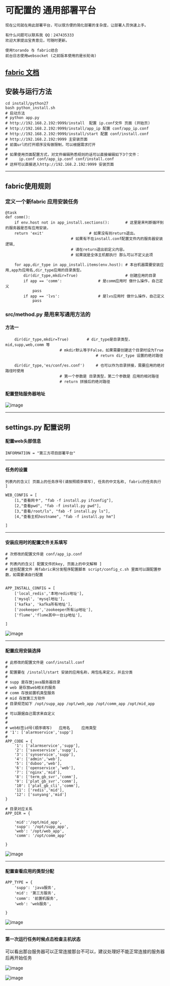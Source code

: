 # 可配置的 通用部署平台

```
现在公司就在用此部署平台，可以很方便的简化部署的复杂度，让部署人员快速上手。

有什么问题可以联系我 QQ：247435333
欢迎大家提出宝贵意见，可随时更新。

使用torando 与 fabric结合
前台日志使用websocket (之前版本使用的是长轮询)

```
[fabric 文档](http://fabric-chs.readthedocs.io/zh_CN/chs/tutorial.html "fabric 文档") 
---

## 安装与运行方法
	cd install/python27
	bash python_install.sh
	# 启动方法
	# python app.py
	# http://192.168.2.192:9999/install  配置 ip.conf文件 页面 (开始页)
	# http://192.168.2.192:9999/install/app_ip 配置 conf/app_ip.conf
	# http://192.168.2.192:9999/install/start 配置 conf/install.conf
	# http://192.168.2.192:9999 主安装页面
	# 前面url的打开顺序没有做限制，可以根据需求打开
	#
	# 如果使用页面配置方式，对文件编辑熟悉规则的话可以直接编辑如下3个文件：
	#     ip.conf conf/app_ip.conf conf/install.conf
	# 这样可以直接进入http://192.168.2.192:9999 安装页面


---
## fabric使用规则

### 定义一个新fabric 应用安装任务
```
@task
def comm():
    if env.host not in app_install.sections():       # 这里是来判断循环到的服务器是否有应用安装，
	return 'exit'				     # 如果没有则return退出。
						     # 如果有不在install.conf配置文件内的服务器安装逻辑,
						     # 请在return退出前定义内容。
						     # 如果就是全体主机都执行 那么可以不定义此项

    for app,dir_type in app_install.items(env.host): # 本台机器需要安装应用,app为应用名,dir_type应用的目录类型。
        dir(dir_type,mkdir=True)                     # 创建应用的目录
        if app == 'comm':			     # 是comm应用时 做什么操作，自己定义				
            pass
        if app == 'lvs':			     # 是lvs应用时 做什么操作，自己定义
            pass
```

### src/method.py 是用来写通用方法的

#### 方法一
		dir(dir_type,mkdir=True)	    # dir_type是目录类型，mid,supp,web,comm 等
						    # mkdir默认等于False，如果需要创建这个目录时设为True
		                                    # return dir_type 设置的绝对路径

		dir(dir_type,'es/conf/es.conf')     # 也可以作为目录拼接，需要应用的绝对路径时使用
						    # 第一个参数是 目录类型，第二个参数是 应用的相对路径
						    # return 拼接后的绝对路径

#### 配置登陆服务器地址

![image](https://github.com/s57445560/img-all/raw/master/web_install/web_install01.png)

---

## settings.py 配置说明

#### 配置web头部信息

```
INFORMATION = "第三方项目部署平台"
```
---

#### 任务的设置

```
列表内的含义[ 页面上的任务序号(请按照顺序填写), 任务的中文名称, fabric的任务执行 ]

WEB_CONFIG = [
    [1,"查看网卡", "fab -f install.py ifconfig"],
    [2,"查看pwd", "fab -f install.py pwd"],
    [3,"查看/root/ls", "fab -f install.py ls"],
    [4,"查看主机hostname", "fab -f install.py hm"]

]
```
---

#### 安装应用时的配置文件关系填写

```
# 次修改的配置文件是 conf/app_ip.conf
#
# 列表内的含义[ 配置文件的key, 页面上的中文解释 ]
# 这些配置文件 用fabric来分发程序配置脚本 script/config_c.sh 里面可以跟配置参数，如需要请自行配置


APP_INSTALL_CONFIG = [
    ['local_redis','本地redis地址'],
    ['mysql', 'mysql地址'],
    ['kafka', 'kafka所有地址'],
    ['zookeeper','zookeeper所有ip地址'],
    ['flume','flume其中一台ip地址'],

]
```

![image](https://github.com/s57445560/img-all/raw/master/web_install/web_install02.png)

---

#### 配置应用安装选择 

```
# 此修改的配置文件是 conf/install.conf
# 
# 配置要在 /install/start 安装的应用名称，用包名来定义，并且分类
# 
# supp 是存放java服务器目录
# web 是存放web相关的服务
# comm 存放前置机类型服务
# mid 存放第三方软件
# 目录规范如下 /opt/supp_app /opt/web_app /opt/comm_app /opt/mid_app
#
# 可以跟据自己需求来自定义
#
# 
# web标签id号(顺序填写)   应用名     应用类型
# '1': ['alarmservice','supp']
#
APP_CODE = {
    '1': ['alarmservice','supp'],
    '2': ['saveservice','supp'],
    '3': ['synservice','supp'],
    '4': ['admin','web'],
    '5': ['duboo','web'],
    '6': ['openservice','web'],
    '7': ['nginx','mid'],
    '8': ['term_gb_svr','comm'],
    '9': ['plat_gb_svr','comm'],
    '10': ['plat_gb_cli','comm'],
    '11': ['redis','mid'],
    '12': ['sunyang','mid']
}

# 目录对应关系
APP_DIR = {

    'mid':'/opt/mid_app',
    'supp': '/opt/supp_app',
    'web': '/opt/web_app',
    'comm': '/opt/comm_app'

}
```
![image](https://github.com/s57445560/img-all/raw/master/web_install/web_install03.png)

---

#### 配置查看应用的类型分配

```
APP_TYPE = {
    'supp': 'java服务',
    'mid': '第三方服务',
    'comm': '前置机服务',
    'web': 'web服务',

}
```
![image](https://github.com/s57445560/img-all/raw/master/web_install/web_install04.png)

---

#### 第一次运行任务时候点击检查主机状态

可以看出那台服务器可以正常连接那台不可以，建议处理好不能正常连接的服务器后再开始任务<br>

![image](https://github.com/s57445560/img-all/raw/master/web_install/web_install05.png)

![image](https://github.com/s57445560/img-all/raw/master/web_install/web_install07.png)

